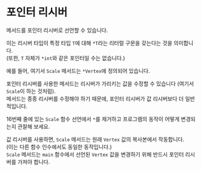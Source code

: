 # 포인터 리시버

메서드를 포인터 리시버로 선언할 수 있습니다.

이는 리시버 타입이 특정 타입 `T`에 대해 `*T`라는 리터럴 구문을 갖는다는 것을 의미합니다.  
(또한, `T` 자체가 `*int`와 같은 포인터일 수는 없습니다.)

예를 들어, 여기서 `Scale` 메서드는 `*Vertex`에 정의되어 있습니다.  

포인터 리시버를 사용한 메서드는 리시버가 가리키는 값을 수정할 수 있습니다 (여기서 `Scale`이 하는 것처럼).  
메서드는 종종 리시버를 수정해야 하기 때문에, 포인터 리시버가 값 리시버보다 더 일반적입니다.  

16번째 줄에 있는 `Scale` 함수 선언에서 `*`를 제거하고 프로그램의 동작이 어떻게 변경되는지 관찰해 보세요.

값 리시버를 사용하면, `Scale` 메서드는 원래 `Vertex` 값의 복사본에서 작동합니다.  
(이는 다른 함수 인수에서도 동일한 동작입니다.)  
`Scale` 메서드는 `main` 함수에서 선언된 `Vertex` 값을 변경하기 위해 반드시 포인터 리시버를 가져야 합니다.